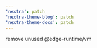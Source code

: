 ```yaml
---
'nextra': patch
'nextra-theme-blog': patch
'nextra-theme-docs': patch
---
```


remove unused @edge-runtime/vm
